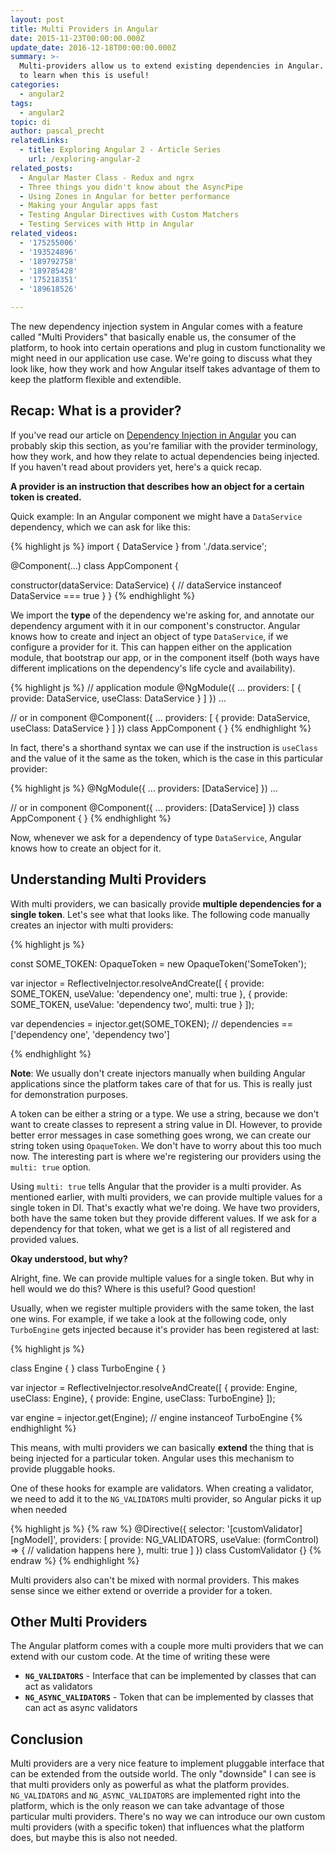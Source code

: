 ```yaml
---
layout: post
title: Multi Providers in Angular
date: 2015-11-23T00:00:00.000Z
update_date: 2016-12-18T00:00:00.000Z
summary: >-
  Multi-providers allow us to extend existing dependencies in Angular. Read on
  to learn when this is useful!
categories:
  - angular2
tags:
  - angular2
topic: di
author: pascal_precht
relatedLinks:
  - title: Exploring Angular 2 - Article Series
    url: /exploring-angular-2
related_posts:
  - Angular Master Class - Redux and ngrx
  - Three things you didn't know about the AsyncPipe
  - Using Zones in Angular for better performance
  - Making your Angular apps fast
  - Testing Angular Directives with Custom Matchers
  - Testing Services with Http in Angular
related_videos:
  - '175255006'
  - '193524896'
  - '189792758'
  - '189785428'
  - '175218351'
  - '189618526'

---
```


The new dependency injection system in Angular comes with a feature called "Multi Providers" that basically enable us, the consumer of the platform, to hook into certain operations and plug in custom functionality we might need in our application use case. We're going to discuss what they look like, how they work and how Angular itself takes advantage of them to keep the platform flexible and extendible.

## Recap: What is a provider?

If you've read our article on [Dependency Injection in Angular](/angular/2015/05/18/dependency-injection-in-angular-2.html) you can probably skip this section, as you're familiar with the provider terminology,  how they work, and how they relate to actual dependencies being injected. If you haven't read about providers yet, here's a quick recap.

**A provider is an instruction that describes how an object for a certain token is created.**

Quick example: In an Angular component we might have a `DataService` dependency, which we can ask for like this:

{% highlight js %}
import { DataService } from './data.service';

@Component(...)
class AppComponent {

  constructor(dataService: DataService) {
    // dataService instanceof DataService === true
  }
}
{% endhighlight %}

We import the **type** of the dependency we're asking for, and annotate our dependency argument with it in our component's constructor. Angular knows how to create and inject an object of type `DataService`, if we configure a provider for it. This can happen either on the application module, that bootstrap our app, or in the component itself (both ways have different implications on the dependency's life cycle and availability).

{% highlight js %}
// application module
@NgModule({
  ...
  providers: [
    { provide: DataService, useClass: DataService }
  ]
})
...

// or in component
@Component({
  ...
  providers: [
    { provide: DataService, useClass: DataService }
  ]
})
class AppComponent { }
{% endhighlight %}

In fact, there's a shorthand syntax we can use if the instruction is `useClass` and the value of it the same as the token, which is the case in this particular provider:

{% highlight js %}
@NgModule({
  ...
  providers: [DataService]
})
...

// or in component
@Component({
  ...
  providers: [DataService]
})
class AppComponent { }
{% endhighlight %}

Now, whenever we ask for a dependency of type `DataService`, Angular knows how to create an object for it.

## Understanding Multi Providers

With multi providers, we can basically provide **multiple dependencies for a single token**. Let's see what that looks like. The following code manually creates an injector with multi providers:

{% highlight js %}

const SOME_TOKEN: OpaqueToken = new OpaqueToken('SomeToken');

var injector = ReflectiveInjector.resolveAndCreate([
  { provide: SOME_TOKEN, useValue: 'dependency one', multi: true },
  { provide: SOME_TOKEN, useValue: 'dependency two', multi: true }
]);

var dependencies = injector.get(SOME_TOKEN);
// dependencies == ['dependency one', 'dependency two']

{% endhighlight %}

**Note**: We usually don't create injectors manually when building Angular applications since the platform takes care of that for us. This is really just for demonstration purposes.

A token can be either a string or a type. We use a string, because we don't want to create classes to represent a string value in DI. However, to provide better error messages in case something goes wrong, we can create our string token using `OpaqueToken`. We don't have to worry about this too much now. The interesting part is where we're registering our providers using the `multi: true` option.

Using `multi: true` tells Angular that the provider is a multi provider. As mentioned earlier, with multi providers, we can provide multiple values for a single token in DI. That's exactly what we're doing. We have two providers, both have the same token but they provide different values. If we ask for a dependency for that token, what we get is a list of all registered and provided values.

**Okay understood, but why?**

Alright, fine. We can provide multiple values for a single token. But why in hell would we do this? Where is this useful? Good question!

Usually, when we register multiple providers with the same token, the last one wins. For example, if we take a look at the following code, only `TurboEngine` gets injected because it's provider has been registered at last:

{% highlight js %}

class Engine { }
class TurboEngine { }

var injector = ReflectiveInjector.resolveAndCreate([
  { provide: Engine, useClass: Engine},
  { provide: Engine, useClass: TurboEngine}
]);

var engine = injector.get(Engine);
// engine instanceof TurboEngine
{% endhighlight %}

This means, with multi providers we can basically **extend** the thing that is being injected for a particular token. Angular uses this mechanism to provide pluggable hooks.

One of these hooks for example are validators. When creating a validator, we need to add it to the `NG_VALIDATORS` multi provider, so Angular picks it up when needed

{% highlight js %}
{% raw %}
@Directive({
  selector: '[customValidator][ngModel]',
  providers: [
    provide: NG_VALIDATORS,
    useValue: (formControl) => {
      // validation happens here
    },
    multi: true
  ]
})
class CustomValidator {}
{% endraw %}
{% endhighlight %}

Multi providers also can't be mixed with normal providers. This makes sense since we either extend or override a provider for a token.

## Other Multi Providers

The Angular platform comes with a couple more multi providers that we can extend with our custom code. At the time of writing these were

- **`NG_VALIDATORS`** - Interface that can be implemented by classes that can act as validators
- **`NG_ASYNC_VALIDATORS`** - Token that can be implemented by classes that can act as async validators

## Conclusion

Multi providers are a very nice feature to implement pluggable interface that can be extended from the outside world. The only "downside" I can see is that multi providers only as powerful as what the platform provides. `NG_VALIDATORS` and `NG_ASYNC_VALIDATORS` are implemented right into the platform, which is the only reason we can take advantage of those particular multi providers. There's no way we can introduce our own custom multi providers (with a specific token) that influences what the platform does, but maybe this is also not needed.
